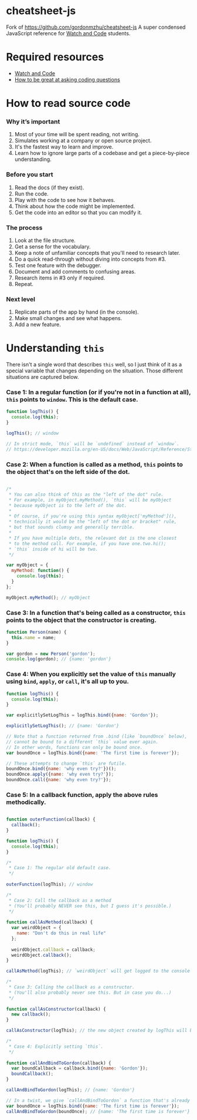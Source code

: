 # cheatsheet-js 
Fork of https://github.com/gordonmzhu/cheatsheet-js
A super condensed JavaScript reference for [Watch and Code](https://watchandcode.com/) students.

# Required resources

- [Watch and Code](http://watchandcode.com/p/premium)
- [How to be great at asking coding questions](https://medium.com/@gordon_zhu/how-to-be-great-at-asking-questions-e37be04d0603#.y2roq84t7)

# How to read source code

### Why it’s important

1. Most of your time will be spent reading, not writing.
2. Simulates working at a company or open source project.
3. It's the fastest way to learn and improve.
5. Learn how to ignore large parts of a codebase and get a piece-by-piece understanding.

### Before you start

1. Read the docs (if they exist).
2. Run the code.
3. Play with the code to see how it behaves.
4. Think about how the code might be implemented.
5. Get the code into an editor so that you can modify it.

### The process

1. Look at the file structure.
2. Get a sense for the vocabulary.
3. Keep a note of unfamiliar concepts that you'll need to research later.
4. Do a quick read-through without diving into concepts from #3.
5. Test one feature with the debugger.
6. Document and add comments to confusing areas.
7. Research items in #3 only if required.
8. Repeat.

### Next level

1. Replicate parts of the app by hand (in the console).
2. Make small changes and see what happens.
3. Add a new feature.

# Understanding `this`

There isn't a single word that describes `this` well, so I just think of it as a special variable that changes depending on the situation. Those different situations are captured below.

### Case 1: In a regular function (or if you're not in a function at all), `this` points to `window`. This is the default case.

```javascript
function logThis() {
  console.log(this);
}

logThis(); // window

// In strict mode, `this` will be `undefined` instead of `window`. 
// https://developer.mozilla.org/en-US/docs/Web/JavaScript/Reference/Strict_mode
```

### Case 2: When a function is called as a method, `this` points to the object that's on the left side of the dot.

```javascript

/*
 * You can also think of this as the "left of the dot" rule. 
 * For example, in myObject.myMethod(), `this` will be myObject
 * because myObject is to the left of the dot.
 *
 * Of course, if you're using this syntax myObject['myMethod'](),
 * technically it would be the "left of the dot or bracket" rule,
 * but that sounds clumsy and generally terrible.
 *
 * If you have multiple dots, the relevant dot is the one closest 
 * to the method call. For example, if you have one.two.hi();
 * `this` inside of hi will be two.
 */

var myObject = {
  myMethod: function() {
    console.log(this);
  }
};

myObject.myMethod(); // myObject

```

### Case 3: In a function that's being called as a constructor, `this` points to the object that the constructor is creating.

```javascript
function Person(name) {
  this.name = name;
}

var gordon = new Person('gordon');
console.log(gordon); // {name: 'gordon'}
```

### Case 4: When you explicitly set the value of `this` manually using `bind`, `apply`, or `call`, it's all up to you.

```javascript
function logThis() {
  console.log(this);
}

var explicitlySetLogThis = logThis.bind({name: 'Gordon'});

explicitlySetLogThis(); // {name: 'Gordon'}

// Note that a function returned from .bind (like `boundOnce` below),
// cannot be bound to a different `this` value ever again.
// In other words, functions can only be bound once.
var boundOnce = logThis.bind({name: 'The first time is forever'});

// These attempts to change `this` are futile.
boundOnce.bind({name: 'why even try?'})();
boundOnce.apply({name: 'why even try?'});
boundOnce.call({name: 'why even try?'});
```

### Case 5: In a callback function, apply the above rules methodically.

```javascript

function outerFunction(callback) {
  callback();
}

function logThis() {
  console.log(this);
}

/*
 * Case 1: The regular old default case.
 */
 
outerFunction(logThis); // window

/*
 * Case 2: Call the callback as a method
 * (You'll probably NEVER see this, but I guess it's possible.)
 */
 
function callAsMethod(callback) {
  var weirdObject = {
    name: "Don't do this in real life"
  };
  
  weirdObject.callback = callback;
  weirdObject.callback();
}

callAsMethod(logThis); // `weirdObject` will get logged to the console

/*
 * Case 3: Calling the callback as a constructor. 
 * (You'll also probably never see this. But in case you do...)
 */
 
function callAsConstructor(callback) {
  new callback();
}

callAsConstructor(logThis); // the new object created by logThis will be logged to the console

/*
 * Case 4: Explicitly setting `this`.
 */
 
function callAndBindToGordon(callback) {
  var boundCallback = callback.bind({name: 'Gordon'});
  boundCallback();
}

callAndBindToGordon(logThis); // {name: 'Gordon'}

// In a twist, we give `callAndBindToGordon` a function that's already been bound.
var boundOnce = logThis.bind({name: 'The first time is forever'});
callAndBindToGordon(boundOnce); // {name: 'The first time is forever'}
```
